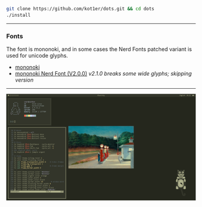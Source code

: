 ```sh
git clone https://github.com/kot1er/dots.git && cd dots
./install
```
---

### Fonts
The font is mononoki, and in some cases the Nerd Fonts patched variant is used for unicode glyphs.
* [mononoki](https://madmalik.github.io/mononoki/)
* [mononoki Nerd Font (V2.0.0)](https://github.com/ryanoasis/nerd-fonts/releases/tag/v2.0.0)
        *v2.1.0 breaks some wide glyphs; skipping version*
---
![](ss.png)

